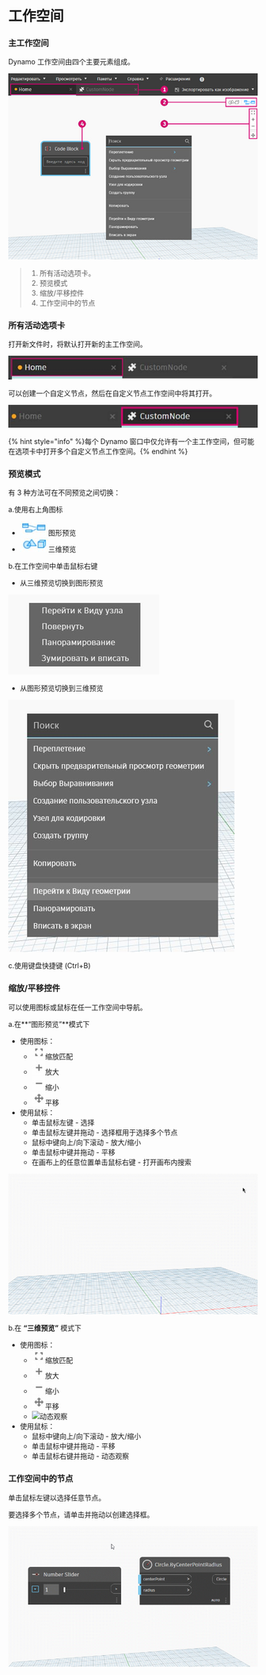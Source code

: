 # 工作空间

### 主工作空间

Dynamo 工作空间由四个主要元素组成。

![](./images/3-1/workspace-ui.jpg)

> 1. 所有活动选项卡。
> 2. 预览模式
> 3. 缩放/平移控件
> 4. 工作空间中的节点

### 所有活动选项卡

打开新文件时，将默认打开新的主工作空间。

![](./images/3-1/workspace-hometab.jpg)

可以创建一个自定义节点，然后在自定义节点工作空间中将其打开。

![](./images/3-1/workspace-customnodetab.jpg)

{% hint style="info" %}每个 Dynamo 窗口中仅允许有一个主工作空间，但可能在选项卡中打开多个自定义节点工作空间。{% endhint %}

### 预览模式

有 3 种方法可在不同预览之间切换：

a.使用右上角图标

* ![](./images/3-1/3-1-04Graphpreviewicon.jpg)图形预览
* ![](./images/3-1/3-1-053Dpreviewicon.jpg)三维预览

b.在工作空间中单击鼠标右键

* 从三维预览切换到图形预览

![](./images/3-1/3-1-06rightclickswitchtographpreview.jpg)

* 从图形预览切换到三维预览

![](./images/3-1/workspace-rightclickswitchtogeometry.jpg)

c.使用键盘快捷键 (Ctrl+B)

### 缩放/平移控件

可以使用图标或鼠标在任一工作空间中导航。

a.在**“图形预览”**模式下

* 使用图标：
  * ![](./images/3-1/3-1-08graphpreviewzoomtofitpsd.jpg)缩放匹配
  * ![](./images/3-1/3-1-09graphpreviewzoomin.jpg)放大
  * ![](./images/3-1/3-1-10graphpreviewzoomout.jpg)缩小
  * ![](./images/3-1/3-1-11graphpreviewpan.jpg)平移
* 使用鼠标：
  * 单击鼠标左键 - 选择
  * 单击鼠标左键并拖动 - 选择框用于选择多个节点
  * 鼠标中键向上/向下滚动 - 放大/缩小
  * 单击鼠标中键并拖动 - 平移
  * 在画布上的任意位置单击鼠标右键 - 打开画布内搜索

![](./images/3-1/workspace-incanvassearch.gif)

b.在 **“三维预览”** 模式下

* 使用图标：
  * ![](./images/3-1/3-1-08graphpreviewzoomtofitpsd.jpg)缩放匹配
  * ![](./images/3-1/3-1-09graphpreviewzoomin.jpg)放大
  * ![](./images/3-1/3-1-10graphpreviewzoomout.jpg)缩小
  * ![](./images/3-1/3-1-11graphpreviewpan.jpg)平移
  * ![](./images/3-1/3-1-133Dprevieworbit.jpg)动态观察
* 使用鼠标：
  * 鼠标中键向上/向下滚动 - 放大/缩小
  * 单击鼠标中键并拖动 - 平移
  * 单击鼠标右键并拖动 - 动态观察

### 工作空间中的节点

单击鼠标左键以选择任意节点。

要选择多个节点，请单击并拖动以创建选择框。

![](./images/3-1/workspace-selectionbox.gif)
